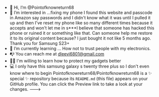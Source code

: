 - 👋 Hi, I’m @Pointofknowreturn68
- 👀 I’m interested in ...fixing my phone I found this website and passcode in Amazon say passwords and I didn't know what it was until I pulled it up and then I've reset my phone like so many different times because it accepts and won't let me in s***I believe that someone has hacked this phone or ruined it or something like that. Can someone help me restore it to its original content because?  I just bought it not like 5 months ago. Thank you for Samsung S23+
- 🌱 I’m currently learning ... How not to trust people with my electronics.
- 📭 You can reach me at dleevi6801@gmail.com
- 👩‍🏫 I'm willing to learn how to protect my gadgets better
- 💻 I only have this samsung galaxy s twenty three plus so I don't even know where to begin
Pointofknowreturn68/Pointofknowreturn68 is a ✨ special ✨ repository because its `README.md` (this file) appears on your GitHub profile.
You can click the Preview link to take a look at your changes.
--->
